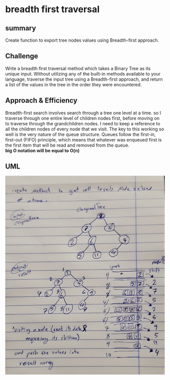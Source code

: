 # breadth first traversal

## summary
<!-- Short summary or background information -->
Create function to export tree nodes values using Breadth-first approach.

## Challenge
<!-- Description of the challenge -->
Write a breadth first traversal method which takes a Binary Tree as its unique input. Without utilizing any of the built-in methods available to your language, traverse the input tree using a Breadth-first approach, and return a list of the values in the tree in the order they were encountered.

## Approach & Efficiency
<!-- What approach did you take? Why? What is the Big O space/time for this approach? -->
Breadth-first search involves search through a tree one level at a time. so I traverse through one entire level of children nodes first, before moving on to traverse through the grandchildren nodes. I need to keep a reference to all the children nodes of every node that we visit. The key to this working so well is the very nature of the queue structure. Queues follow the first-in, first-out (FIFO) principle, which means that whatever was enqueued first is the first item that will be read and removed from the queue.<br>
**big O notation will be equal to O(n)**

## UML
<!-- Description of each method publicly available in each of your trees -->
![](./assert/breadth-first.jpeg)